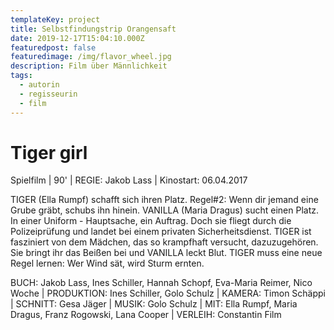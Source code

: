 ```yaml
---
templateKey: project
title: Selbstfindungstrip Orangensaft
date: 2019-12-17T15:04:10.000Z
featuredpost: false
featuredimage: /img/flavor_wheel.jpg
description: Film über Männlichkeit
tags:
  - autorin
  - regisseurin
  - film
---
```

# Tiger girl

Spielfilm | 90' | REGIE: Jakob Lass | Kinostart: 06.04.2017

TIGER (Ella Rumpf) schafft sich ihren Platz. Regel#2: Wenn dir jemand eine Grube gräbt, schubs ihn hinein. VANILLA (Maria Dragus) sucht einen Platz. In einer Uniform - Hauptsache, ein Auftrag. Doch sie fliegt durch die Polizeiprüfung und landet bei einem privaten Sicherheitsdienst. TIGER ist fasziniert von dem Mädchen, das so krampfhaft versucht, dazuzugehören. Sie bringt ihr das Beißen bei und VANILLA leckt Blut. TIGER muss eine neue Regel lernen: Wer Wind sät, wird Sturm ernten.

BUCH: Jakob Lass, Ines Schiller, Hannah Schopf, Eva-Maria Reimer, Nico Woche | PRODUKTION: Ines Schiller, Golo Schulz | KAMERA: Timon Schäppi | SCHNITT: Gesa Jäger | MUSIK: Golo Schulz | MIT: Ella Rumpf, Maria Dragus, Franz Rogowski, Lana Cooper​ | VERLEIH: Constantin Film